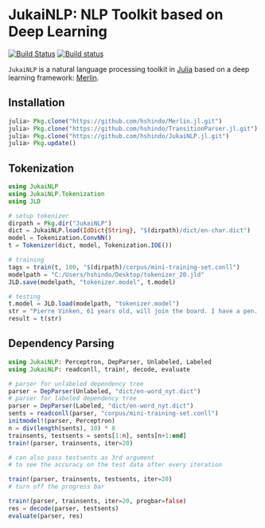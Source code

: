 # JukaiNLP: NLP Toolkit based on Deep Learning

[![Build Status](https://travis-ci.org/hshindo/JukaiNLP.jl.svg?branch=master)](https://travis-ci.org/hshindo/JukaiNLP.jl)
[![Build status](https://ci.appveyor.com/api/projects/status/github/hshindo/JukaiNLP.jl?branch=master)](https://ci.appveyor.com/project/hshindo/jukaiNLP-jl/branch/master)

`JukaiNLP` is a natural language processing toolkit in [Julia](http://julialang.org/) based on a deep learning framework: [Merlin](https://github.com/hshindo/Merlin.jl).

## Installation
```julia
julia> Pkg.clone("https://github.com/hshindo/Merlin.jl.git")
julia> Pkg.clone("https://github.com/hshindo/TransitionParser.jl.git")
julia> Pkg.clone("https://github.com/hshindo/JukaiNLP.jl.git")
julia> Pkg.update()
```

## Tokenization
```julia
using JukaiNLP
using JukaiNLP.Tokenization
using JLD

# setup tokenizer
dirpath = Pkg.dir("JukaiNLP")
dict = JukaiNLP.load(IdDict{String}, "$(dirpath)/dict/en-char.dict")
model = Tokenization.ConvNN()
t = Tokenizer(dict, model, Tokenization.IOE())

# training
tags = train(t, 100, "$(dirpath)/corpus/mini-training-set.conll")
modelpath = "C:/Users/hshindo/Desktop/tokenizer_20.jld"
JLD.save(modelpath, "tokenizer.model", t.model)

# testing
t.model = JLD.load(modelpath, "tokenizer.model")
str = "Pierre Vinken, 61 years old, will join the board. I have a pen. "
result = t(str)
```

## Dependency Parsing
```julia
using JukaiNLP: Perceptron, DepParser, Unlabeled, Labeled
using JukaiNLP: readconll, train!, decode, evaluate

# parser for unlabeled dependency tree
parser = DepParser(Unlabeled, "dict/en-word_nyt.dict")
# parser for labeled dependency tree
parser = DepParser(Labeled, "dict/en-word_nyt.dict")
sents = readconll(parser, "corpus/mini-training-set.conll")
initmodel!(parser, Perceptron)
n = div(length(sents), 10) * 8
trainsents, testsents = sents[1:n], sents[n+1:end]
train!(parser, trainsents, iter=20)

# can also pass testsents as 3rd argument
# to see the accuracy on the test data after every iteration

train!(parser, trainsents, testsents, iter=20)
# turn off the progress bar

train!(parser, trainsents, iter=20, progbar=false)
res = decode(parser, testsents)
evaluate(parser, res)
```
